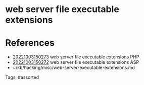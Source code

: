 # web server file executable extensions

# References
- [20221003150273](/zet/20221003150273/) web server file executable extensions PHP
- [20221003150272](/zet/20221003150272/) web server file executable extensions ASP
- ~/kb/hacking/misc/web-server-executable-extensions.md

Tags:
    #assorted

